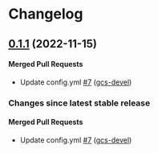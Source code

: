 # Changelog

<!-- latest_release 0.1.1 -->
## [0.1.1](https://github.com/chef/chef-foundation/tree/0.1.1) (2022-11-15)

#### Merged Pull Requests
- Update config.yml [#7](https://github.com/chef/chef-foundation/pull/7) ([gcs-devel](https://github.com/gcs-devel))
<!-- latest_release -->

<!-- release_rollup -->
### Changes since latest stable release

#### Merged Pull Requests
- Update config.yml [#7](https://github.com/chef/chef-foundation/pull/7) ([gcs-devel](https://github.com/gcs-devel)) <!-- 0.1.1 -->
<!-- release_rollup -->

<!-- latest_stable_release -->
<!-- latest_stable_release -->